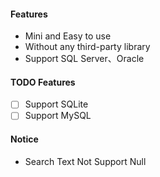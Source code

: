 

#### Features
- Mini and Easy to use
- Without any third-party library
- Support SQL Server、Oracle

#### TODO Features
- [ ] Support SQLite
- [ ] Support MySQL

#### Notice
- Search Text Not Support Null

<!--
- Support for multiple languages
--TODO:增加判斷長度篩選獲取的資料表格
不能搜尋object searchtext不能為 null
-->